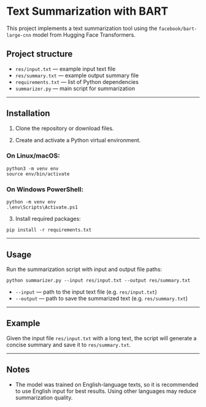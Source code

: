 # Text Summarization with BART

This project implements a text summarization tool using the `facebook/bart-large-cnn` model from Hugging Face Transformers.

## Project structure

- `res/input.txt` — example input text file
- `res/summary.txt` — example output summary file
- `requirements.txt` — list of Python dependencies
- `summarizer.py` — main script for summarization

---

## Installation

1. Clone the repository or download files.

2. Create and activate a Python virtual environment.

### On Linux/macOS:

```
python3 -m venv env
source env/bin/activate
```

### On Windows PowerShell:

```
python -m venv env
.\env\Scripts\Activate.ps1
```

3. Install required packages:

```
pip install -r requirements.txt
```

---

## Usage

Run the summarization script with input and output file paths:

```
python summarizer.py --input res/input.txt --output res/summary.txt
```

- `--input` — path to the input text file (e.g. `res/input.txt`)
- `--output` — path to save the summarized text (e.g. `res/summary.txt`)

---

## Example

Given the input file `res/input.txt` with a long text, the script will generate a concise summary and save it to `res/summary.txt`.

---


## Notes

- The model was trained on English-language texts, so it is recommended to use English input for best results. Using other languages may reduce summarization quality.
